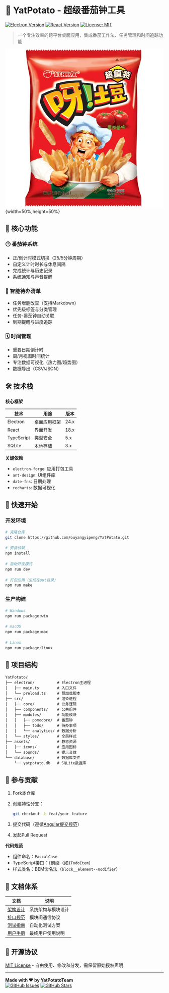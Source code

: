 # 🍅 YatPotato - 超级番茄钟工具

[![Electron Version](https://img.shields.io/badge/Electron-24.0-blue)](https://www.electronjs.org/)
[![React Version](https://img.shields.io/badge/React-18.2-blue)](https://react.dev/)
[![License: MIT](https://img.shields.io/badge/License-MIT-green.svg)](https://opensource.org/licenses/MIT)

> 一个专注效率的跨平台桌面应用，集成番茄工作法、任务管理和时间追踪功能

![icon1](assets/icon/呀土豆.jpg){width=50%,height=50%}

## 🌟 核心功能

### 🕒 番茄钟系统

- 正/倒计时模式切换（25/5分钟周期）
- 自定义计时时长与休息间隔
- 完成统计与历史记录
- 系统通知与声音提醒

### 📝 智能待办清单

- 任务增删改查（支持Markdown）
- 优先级标签与分类管理
- 任务-番茄钟自动关联
- 到期提醒与进度追踪

### 🗓️ 时间管理

- 重要日期倒计时
- 周/月视图时间统计
- 专注数据可视化（热力图/趋势图）
- 数据导出（CSV/JSON）

## 🛠️ 技术栈

**核心框架**  

| 技术       | 用途         | 版本 |
| ---------- | ------------ | ---- |
| Electron   | 桌面应用框架 | 24.x |
| React      | 界面开发     | 18.x |
| TypeScript | 类型安全     | 5.x  |
| SQLite     | 本地存储     | 3.x  |

**关键依赖**  

- `electron-forge`: 应用打包工具
- `ant-design`: UI组件库
- `date-fns`: 日期处理
- `recharts`: 数据可视化

## 🚀 快速开始

### 开发环境

```bash
# 克隆仓库
git clone https://github.com/ouyangyipeng/YatPotato.git

# 安装依赖
npm install

# 启动开发模式
npm run dev

# 打包应用（生成在out目录）
npm run make
```

### 生产构建

```bash
# Windows
npm run package:win

# macOS
npm run package:mac

# Linux
npm run package:linux
```

## 📂 项目结构

```plaintext
YatPotato/
├── electron/          # Electron主进程
│   ├── main.ts        # 入口文件
│   └── preload.ts     # 预加载脚本
├── src/               # 渲染进程
│   ├── core/          # 业务逻辑
│   ├── components/    # 公共组件
│   ├── modules/       # 功能模块
│   │   ├── pomodoro/  # 番茄钟
│   │   ├── todo/      # 待办事项
│   │   └── analytics/ # 数据分析
│   └── styles/        # 全局样式
├── assets/            # 静态资源
│   ├── icons/         # 应用图标
│   └── sounds/        # 提示音效
└── database/          # 数据库文件
    └── yatpotato.db   # SQLite数据库
```

## 🤝 参与贡献

1. Fork本仓库
2. 创建特性分支：

   ```bash
   git checkout -b feat/your-feature
   ```

3. 提交代码（遵循[Angular提交规范](https://www.conventionalcommits.org/)）
4. 发起Pull Request

**代码规范**  

- 组件命名：`PascalCase`
- TypeScript接口：`I`前缀（如`ITodoItem`）
- 样式类名：BEM命名法（`block__element--modifier`）

## 📄 文档体系

| 文档                               | 说明               |
| ---------------------------------- | ------------------ |
| [架构设计](./docs/ARCHITECTURE.md) | 系统架构与模块设计 |
| [接口规范](./docs/API.md)          | 模块间通信协议     |
| [测试指南](./docs/TESTING.md)      | 自动化测试方案     |
| [用户手册](./docs/MANUAL.md)       | 最终用户使用说明   |

## 📜 开源协议

[MIT License](LICENSE) - 自由使用、修改和分发，需保留原始授权声明

---

**Made with ❤️ by YatPotatoTeam**  
[![GitHub Issues](https://img.shields.io/github/issues/ouyangyipeng/YatPotato)](https://github.com/ouyangyipeng/YatPotato/issues)
[![GitHub Stars](https://img.shields.io/github/stars/ouyangyipeng/YatPotato)](https://github.com/ouyangyipeng/YatPotato/stargazers)
